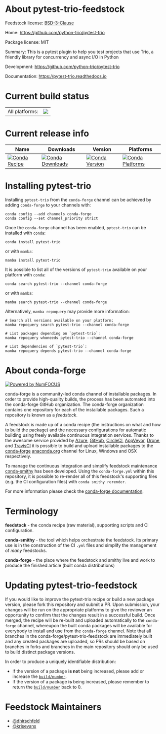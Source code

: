About pytest-trio-feedstock
===========================

Feedstock license: [BSD-3-Clause](https://github.com/conda-forge/pytest-trio-feedstock/blob/main/LICENSE.txt)

Home: https://github.com/python-trio/pytest-trio

Package license: MIT

Summary: This is a pytest plugin to help you test projects that use Trio, a friendly library for concurrency and async I/O in Python

Development: https://github.com/python-trio/pytest-trio

Documentation: https://pytest-trio.readthedocs.io

Current build status
====================


<table><tr><td>All platforms:</td>
    <td>
      <a href="https://dev.azure.com/conda-forge/feedstock-builds/_build/latest?definitionId=10353&branchName=main">
        <img src="https://dev.azure.com/conda-forge/feedstock-builds/_apis/build/status/pytest-trio-feedstock?branchName=main">
      </a>
    </td>
  </tr>
</table>

Current release info
====================

| Name | Downloads | Version | Platforms |
| --- | --- | --- | --- |
| [![Conda Recipe](https://img.shields.io/badge/recipe-pytest--trio-green.svg)](https://anaconda.org/conda-forge/pytest-trio) | [![Conda Downloads](https://img.shields.io/conda/dn/conda-forge/pytest-trio.svg)](https://anaconda.org/conda-forge/pytest-trio) | [![Conda Version](https://img.shields.io/conda/vn/conda-forge/pytest-trio.svg)](https://anaconda.org/conda-forge/pytest-trio) | [![Conda Platforms](https://img.shields.io/conda/pn/conda-forge/pytest-trio.svg)](https://anaconda.org/conda-forge/pytest-trio) |

Installing pytest-trio
======================

Installing `pytest-trio` from the `conda-forge` channel can be achieved by adding `conda-forge` to your channels with:

```
conda config --add channels conda-forge
conda config --set channel_priority strict
```

Once the `conda-forge` channel has been enabled, `pytest-trio` can be installed with `conda`:

```
conda install pytest-trio
```

or with `mamba`:

```
mamba install pytest-trio
```

It is possible to list all of the versions of `pytest-trio` available on your platform with `conda`:

```
conda search pytest-trio --channel conda-forge
```

or with `mamba`:

```
mamba search pytest-trio --channel conda-forge
```

Alternatively, `mamba repoquery` may provide more information:

```
# Search all versions available on your platform:
mamba repoquery search pytest-trio --channel conda-forge

# List packages depending on `pytest-trio`:
mamba repoquery whoneeds pytest-trio --channel conda-forge

# List dependencies of `pytest-trio`:
mamba repoquery depends pytest-trio --channel conda-forge
```


About conda-forge
=================

[![Powered by
NumFOCUS](https://img.shields.io/badge/powered%20by-NumFOCUS-orange.svg?style=flat&colorA=E1523D&colorB=007D8A)](https://numfocus.org)

conda-forge is a community-led conda channel of installable packages.
In order to provide high-quality builds, the process has been automated into the
conda-forge GitHub organization. The conda-forge organization contains one repository
for each of the installable packages. Such a repository is known as a *feedstock*.

A feedstock is made up of a conda recipe (the instructions on what and how to build
the package) and the necessary configurations for automatic building using freely
available continuous integration services. Thanks to the awesome service provided by
[Azure](https://azure.microsoft.com/en-us/services/devops/), [GitHub](https://github.com/),
[CircleCI](https://circleci.com/), [AppVeyor](https://www.appveyor.com/),
[Drone](https://cloud.drone.io/welcome), and [TravisCI](https://travis-ci.com/)
it is possible to build and upload installable packages to the
[conda-forge](https://anaconda.org/conda-forge) [anaconda.org](https://anaconda.org/)
channel for Linux, Windows and OSX respectively.

To manage the continuous integration and simplify feedstock maintenance
[conda-smithy](https://github.com/conda-forge/conda-smithy) has been developed.
Using the ``conda-forge.yml`` within this repository, it is possible to re-render all of
this feedstock's supporting files (e.g. the CI configuration files) with ``conda smithy rerender``.

For more information please check the [conda-forge documentation](https://conda-forge.org/docs/).

Terminology
===========

**feedstock** - the conda recipe (raw material), supporting scripts and CI configuration.

**conda-smithy** - the tool which helps orchestrate the feedstock.
                   Its primary use is in the construction of the CI ``.yml`` files
                   and simplify the management of *many* feedstocks.

**conda-forge** - the place where the feedstock and smithy live and work to
                  produce the finished article (built conda distributions)


Updating pytest-trio-feedstock
==============================

If you would like to improve the pytest-trio recipe or build a new
package version, please fork this repository and submit a PR. Upon submission,
your changes will be run on the appropriate platforms to give the reviewer an
opportunity to confirm that the changes result in a successful build. Once
merged, the recipe will be re-built and uploaded automatically to the
`conda-forge` channel, whereupon the built conda packages will be available for
everybody to install and use from the `conda-forge` channel.
Note that all branches in the conda-forge/pytest-trio-feedstock are
immediately built and any created packages are uploaded, so PRs should be based
on branches in forks and branches in the main repository should only be used to
build distinct package versions.

In order to produce a uniquely identifiable distribution:
 * If the version of a package **is not** being increased, please add or increase
   the [``build/number``](https://docs.conda.io/projects/conda-build/en/latest/resources/define-metadata.html#build-number-and-string).
 * If the version of a package **is** being increased, please remember to return
   the [``build/number``](https://docs.conda.io/projects/conda-build/en/latest/resources/define-metadata.html#build-number-and-string)
   back to 0.

Feedstock Maintainers
=====================

* [@dhirschfeld](https://github.com/dhirschfeld/)
* [@krisevans](https://github.com/krisevans/)

